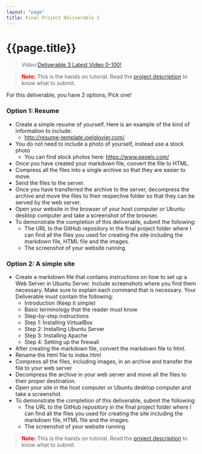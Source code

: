 ```yaml
---
layout: "page"
title: Final Project Deliverable 3
---
```


# {{page.title}}


> *Video*:[Deliverable 3 Latest Video 0-100!](https://youtu.be/3MRK9zbBcQY)

> <b style="color: red">Note:</b> This is the hands on tutorial. Read the [project description](https://cis106.com/project/Final_Project_description/) to know what to submit. 


For this deliverable, you have 2 options; Pick one! 

### Option 1: Resume
* Create a simple resume of yourself. Here is an example of the kind of information to include:
  * http://resume-template.joelglovier.com/ 
* You do not need to include a photo of yourself, instead use a stock photo
  * You can find stock photos here: https://www.pexels.com/ 
* Once you have created your markdown file, convert the file to HTML.
* Compress all the files into a single archive so that they are easier to move.
* Send the files to the server.
* Once you have transferred the archive to the server, decompress the archive and move the files to their respective folder so that they can be served by the web server.
* Open your website in the browser of your host computer or Ubuntu desktop computer and take a screenshot of the browser.
* To demonstrate the completion of this deliverable, submit the following:
  * The URL to the GitHub repository in the final project folder where I can find all the files you used for creating the site including the markdown file, HTML file and the images. 
  * The screenshot of your website running


### Option 2: A simple site 
* Create a markdown file that contains instructions on how to set up a Web Server in Ubuntu Server. Include screenshots where you find them necessary. Make sure to explain each command that is necessary. Your Deliverable must contain the following:
    * Introduction (Keep it simple)
    * Basic terminology that the reader must know
    * Step-by-step instructions
    * Step 1: Installing VirtualBox
    * Step 2: Installing Ubuntu Server
    * Step 3: Installing Apache
    * Step 4: Setting up the firewall
* After creating the markdown file, convert the markdown file to html. 
* Rename the html file to index.html
* Compress all the files, including images, in an archive and transfer the file to your web server
* Decompress the archive in your web server and move all the files to their proper destination. 
* Open your site in the host computer or Ubuntu desktop computer and take a screenshot. 
* To demonstrate the completion of this deliverable, submit the following:
    * The URL to the GitHub repository in the final project folder where I can find all the files you used for creating the site including the markdown file, HTML file and the images. 
    * The screenshot of your website running

> <b style="color: red">Note:</b> This is the hands on tutorial. Read the [project description](https://cis106.com/project/Final_Project_description/) to know what to submit. 